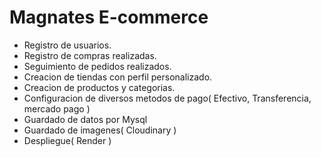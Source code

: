 # Magnates E-commerce

* Registro de usuarios.
* Registro de compras realizadas.
* Seguimiento de pedidos realizados.
* Creacion de tiendas con perfil personalizado.
* Creacion de productos y categorias.
* Configuracion de diversos metodos de pago( Efectivo, Transferencia, mercado pago )
* Guardado de datos por Mysql 
* Guardado de imagenes( Cloudinary )
* Despliegue( Render )

